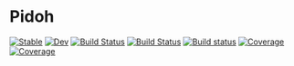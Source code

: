 # Pidoh

[![Stable](https://img.shields.io/badge/docs-stable-blue.svg)](https://Pidoh.github.io/Pidoh.jl/stable)
[![Dev](https://img.shields.io/badge/docs-dev-blue.svg)](https://Pidoh.github.io/Pidoh.jl/dev)
[![Build Status](https://github.com/Pidoh/Pidoh.jl/workflows/CI/badge.svg)](https://github.com/Pidoh/Pidoh.jl/actions)
[![Build Status](https://travis-ci.com/Pidoh/Pidoh.jl.svg?branch=master)](https://travis-ci.com/Pidoh/Pidoh.jl)
[![Build status](https://ci.appveyor.com/api/projects/status/y62lem0fp19226ej?svg=true)](https://ci.appveyor.com/project/ahrajabi/pidoh-jl)
[![Coverage](https://codecov.io/gh/Pidoh/Pidoh.jl/branch/master/graph/badge.svg)](https://codecov.io/gh/Pidoh/Pidoh.jl)
[![Coverage](https://coveralls.io/repos/github/Pidoh/Pidoh.jl/badge.svg?branch=master)](https://coveralls.io/github/Pidoh/Pidoh.jl?branch=master)
